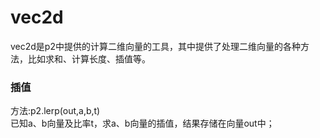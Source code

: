 # vec2d
vec2d是p2中提供的计算二维向量的工具，其中提供了处理二维向量的各种方法，比如求和、计算长度、插值等。
### 插值
方法:p2.lerp(out,a,b,t)<br>
已知a、b向量及比率t，求a、b向量的插值，结果存储在向量out中；
